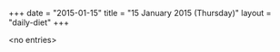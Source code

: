+++
date = "2015-01-15"
title = "15 January 2015 (Thursday)"
layout = "daily-diet"
+++


\<no entries\>
